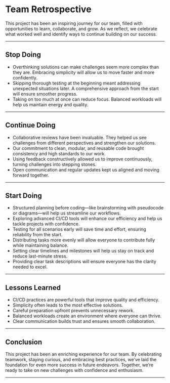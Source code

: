 # Team Retrospective

This project has been an inspiring journey for our team, filled with
opportunities to learn, collaborate, and grow. As we reflect, we celebrate what
worked well and identify ways to continue building on our success.

---

## Stop Doing

- Overthinking solutions can make challenges seem more complex than they are.
  Embracing simplicity will allow us to move faster and more confidently.
- Skipping thorough testing at the beginning meant addressing unexpected
  situations later. A comprehensive approach from the start will ensure
  smoother progress.
- Taking on too much at once can reduce focus. Balanced workloads will help us
  maintain energy and quality.

---

## Continue Doing

- Collaborative reviews have been invaluable. They helped us see challenges from
  different perspectives and strengthen our solutions.
- Our commitment to clean, modular, and reusable code brought consistency and
  high standards to our work.
- Using feedback constructively allowed us to improve continuously, turning
  challenges into stepping stones.
- Open communication and regular updates kept us aligned and moving forward
  together.

---

## Start Doing

- Structured planning before coding—like brainstorming with pseudocode or
  diagrams—will help us streamline our workflows.
- Exploring advanced CI/CD tools will enhance our efficiency and help us tackle
  projects with confidence.
- Testing for all scenarios early will save time and effort, ensuring
  reliability from the start.
- Distributing tasks more evenly will allow everyone to contribute fully while
  maintaining balance.
- Setting clear timelines and milestones will help us stay on track and reduce
  last-minute stress.
- Providing clear task descriptions will ensure everyone has the clarity needed
  to excel.

---

## Lessons Learned

- CI/CD practices are powerful tools that improve quality and efficiency.
- Simplicity often leads to the most effective solutions.
- Careful preparation upfront prevents unnecessary rework.
- Balanced workloads create an environment where everyone can thrive.
- Clear communication builds trust and ensures smooth collaboration.

---

## Conclusion

This project has been an enriching experience for our team. By celebrating
teamwork, staying curious, and embracing best practices, we’ve laid the
foundation for even more success in future endeavors. Together, we’re ready to
take on new challenges with confidence and enthusiasm.

---
